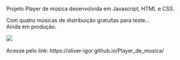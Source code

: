 Projeto Player de música desenvolvida em Javascript, HTML e CSS.</br>

Com quatro músicas de distribuição gratuítas para teste...<br/>
Ainda em produção.

<div><img src="https://user-images.githubusercontent.com/80131918/157352590-d2973835-9b07-45a9-b610-50cc6da49f43.png" "></div>
<br>
Acesse pelo link:
https://oliver-igor.github.io/Player_de_musica/

